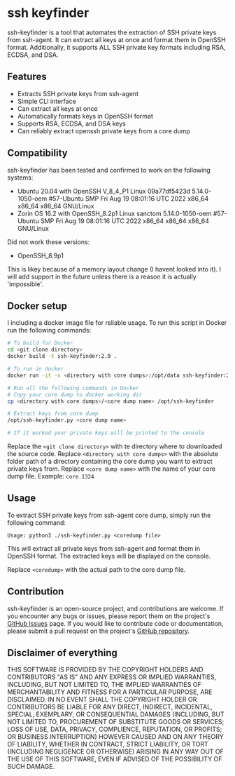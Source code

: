 # ssh keyfinder

ssh-keyfinder is a tool that automates the extraction of SSH private keys from ssh-agent. It can extract all keys at once and format them in OpenSSH format. Additionally, it supports ALL SSH private key formats including RSA, ECDSA, and DSA.

## Features

- Extracts SSH private keys from ssh-agent
- Simple CLI interface
- Can extract all keys at once
- Automatically formats keys in OpenSSH format
- Supports RSA, ECDSA, and DSA keys
- Can reliably extract openssh private keys from a core dump

## Compatibility

ssh-keyfinder has been tested and confirmed to work on the following systems:

- Ubuntu 20.04 with OpenSSH V_8_4_P1 Linux 09a77df5423d 5.14.0-1050-oem #57-Ubuntu SMP Fri Aug 19 08:01:16 UTC 2022 x86_64 x86_64 x86_64 GNU/Linux
- Zorin OS 16.2 with OpenSSH_8.2p1 Linux sanctom 5.14.0-1050-oem #57-Ubuntu SMP Fri Aug 19 08:01:16 UTC 2022 x86_64 x86_64 x86_64 GNU/Linux

Did not work these versions:
- OpenSSH_8.9p1

This is likey because of a memory layout change (I havent looked into it). I will add support in the future unless there is a reason it is actually 'impossible'.

## Docker setup
I including a docker image file for reliable usage. 
To run this script in Docker run the following commands:
```sh
# To build for Docker
cd <git clone directory>
docker build -t ssh-keyfinder:2.0 .

# To run in docker
docker run -it -v <directory with core dumps>:/opt/data ssh-keyfinder:2.0 bash

# Run all the following commands in Docker
# Copy your core dump to docker working dir
cp <directory with core dumps>/<core dump name> /opt/ssh-keyfinder

# Extract keys from core dump
/opt/ssh-keyfinder.py <core dump name>

# If it worked your private keys will be printed to the console
```

Replace the `<git clone directory>` with te directory where to downloaded the source code.
Replace `<directory with core dumps>` with the absolute folder path of a directory containing the core dump you want to extract private keys from.
Replace `<core dump name>` with the name of your core dump file. Example: `core.1324`

## Usage

To extract SSH private keys from ssh-agent core dump, simply run the following command:

```
Usage: python3 ./ssh-keyfinder.py <coredump file>
```

This will extract all private keys from ssh-agent and format them in OpenSSH format. The extracted keys will be displayed on the console.


Replace `<coredump>` with the actual path to the core dump file.


## Contribution

ssh-keyfinder is an open-source project, and contributions are welcome. If you encounter any bugs or issues, please report them on the project's [GitHub Issues](https://github.com/Kracken256/ssh-keyfinder/issues) page. If you would like to contribute code or documentation, please submit a pull request on the project's [GitHub repository](https://github.com/Kracken256/ssh-keyfinder).

## Disclaimer of everything
THIS SOFTWARE IS PROVIDED BY THE COPYRIGHT HOLDERS AND CONTRIBUTORS
"AS IS" AND ANY EXPRESS OR IMPLIED WARRANTIES, INCLUDING, BUT NOT
LIMITED TO, THE IMPLIED WARRANTIES OF MERCHANTABILITY AND FITNESS FOR
A PARTICULAR PURPOSE, ARE DISCLAIMED. IN NO EVENT SHALL THE COPYRIGHT
HOLDER OR CONTRIBUTORS BE LIABLE FOR ANY DIRECT, INDIRECT, INCIDENTAL,
SPECIAL, EXEMPLARY, OR CONSEQUENTIAL DAMAGES (INCLUDING, BUT NOT
LIMITED TO, PROCUREMENT OF SUBSTITUTE GOODS OR SERVICES; LOSS OF USE,
DATA, PRIVACY, COMPLIENCE, REPUTATION, OR PROFITS; OR BUSINESS
INTERRUPTION) HOWEVER CAUSED AND ON ANY THEORY OF LIABILITY, WHETHER
IN CONTRACT, STRICT LIABILITY,  OR TORT (INCLUDING NEGLIGENCE OR 
OTHERWISE) ARISING IN ANY WAY OUT  OF THE USE OF THIS SOFTWARE, 
EVEN IF ADVISED OF THE POSSIBILITY OF  SUCH DAMAGE.
